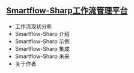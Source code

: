 ﻿## [Smartflow-Sharp工作流管理平台](https://www.smartflow-sharp.com)
* 工作流现状分析
* Smartflow-Sharp 介绍
* Smartflow-Sharp 示例
* Smartflow-Sharp 集成
* Smartflow-Sharp 未来
* 关于作者